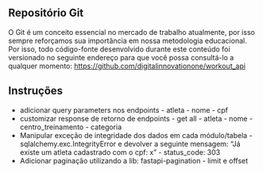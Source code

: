 ## Repositório Git ##
 
O Git é um conceito essencial no mercado de trabalho atualmente, por isso sempre reforçamos sua importância em nossa metodologia educacional. 
Por isso, todo código-fonte desenvolvido durante este conteúdo foi versionado no seguinte endereço para que você possa consultá-lo a qualquer momento: https://github.com/digitalinnovationone/workout_api 
 
## Instruções ##
 
- adicionar query parameters nos endpoints
      - atleta
            - nome
            - cpf
- customizar response de retorno de endpoints
      - get all
            - atleta
                  - nome
                  - centro_treinamento
                  - categoria
- Manipular exceção de integridade dos dados em cada módulo/tabela
      - sqlalchemy.exc.IntegrityError e devolver a seguinte mensagem: “Já existe um atleta cadastrado com o cpf: x”
      - status_code: 303
- Adicionar paginação utilizando a lib: fastapi-pagination
      - limit e offset
